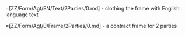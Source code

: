 =[ZZ/Form/Agt/EN/Text/2Parties/0.md] - clothing the frame with English language text

=[ZZ/Form/Agt/0/Frame/2Parties/0.md] - a contract frame for 2 parties